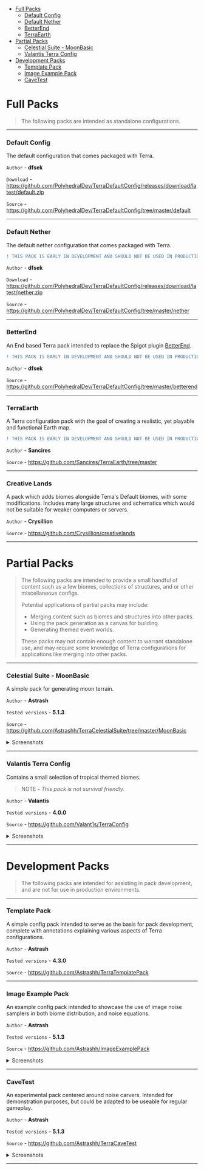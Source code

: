 - [Full Packs](#full-packs)
    - [Default Config](#default-config)
    - [Default Nether](#default-nether)
    - [BetterEnd](#betterend)
    - [TerraEarth](#terraearth)
- [Partial Packs](#partial-packs)
    - [Celestial Suite - MoonBasic](#celestial-suite---moonbasic)
    - [Valantis Terra Config](#valantis-terra-config)
- [Development Packs](#development-packs)
    - [Template Pack](#template-pack)
    - [Image Example Pack](#image-example-pack)
    - [CaveTest](#cavetest)

# Full Packs

> The following packs are intended as standalone configurations.

---

### Default Config

The default configuration that comes packaged with Terra.

`Author` - **dfsek**

`Download` - https://github.com/PolyhedralDev/TerraDefaultConfig/releases/download/latest/default.zip

`Source` - https://github.com/PolyhedralDev/TerraDefaultConfig/tree/master/default

---

### Default Nether

The default nether configuration that comes packaged with Terra.

```diff
! THIS PACK IS EARLY IN DEVELOPMENT AND SHOULD NOT BE USED IN PRODUCTION !
```

`Author` - **dfsek**

`Download` - https://github.com/PolyhedralDev/TerraDefaultConfig/releases/download/latest/nether.zip

`Source` - https://github.com/PolyhedralDev/TerraDefaultConfig/tree/master/nether

---

### BetterEnd

An End based Terra pack intended to replace the Spigot plugin
[BetterEnd](https://www.spigotmc.org/resources/betterend-rethink-the-end-dimension.79389/).

```diff
! THIS PACK IS EARLY IN DEVELOPMENT AND SHOULD NOT BE USED IN PRODUCTION !
```

`Author` - **dfsek**

`Source` - https://github.com/PolyhedralDev/TerraDefaultConfig/tree/master/betterend

---

### TerraEarth

A Terra configuration pack with the goal of creating a realistic, yet playable and functional Earth map.

```diff
! THIS PACK IS EARLY IN DEVELOPMENT AND SHOULD NOT BE USED IN PRODUCTION !
```

`Author` - **Sancires**

`Source` - https://github.com/Sancires/TerraEarth/tree/master

---

### Creative Lands

A pack which adds biomes alongside Terra's Default biomes, with some modifications. Includes many large structures and schematics which would not be suitable for weaker computers or servers.

`Author` - **Crysillion**

`Source` - https://github.com/Crysillion/creativelands

---

# Partial Packs

> The following packs are intended to provide a small handful of content such as a few biomes, collections of structures,
> and or other miscellaneous configs.
> 
> Potential applications of partial packs may include:
> * Merging content such as biomes and structures into other packs.
> * Using the pack generation as a canvas for building.
> * Generating themed event worlds.
> 
> These packs may not contain enough content to warrant standalone use, and may require some knowledge of Terra
> configurations for applications like merging into other packs.

---

### Celestial Suite - MoonBasic

A simple pack for generating moon terrain.

`Author` - **Astrash**

`Tested versions` - **5.1.3**

`Source` - https://github.com/Astrashh/TerraCelestialSuite/tree/master/MoonBasic

<details>
<summary>Screenshots</summary><br>

![Image moon surface](./images/packs/celestialsuite/moonbasic/preview1.png)

![Image of a map of the moon](./images/packs/celestialsuite/moonbasic/preview2.png)

</details>

---

### Valantis Terra Config

Contains a small selection of tropical themed biomes.

> NOTE -  *This pack is not survival friendly.*

`Author` - **Valantis**

`Tested versions` - **4.0.0**

`Source` - https://github.com/Valant1s/TerraConfig

<details>
<summary>Screenshots</summary><br>

![Image of mangrove biome](./images/packs/valantisconfig/Mangrove_1.png)

![Image of tropical dry broadleaf forest](./images/packs/valantisconfig/Tropical_Dry_Broadleaf_Forest_2.png)

![Image of tropical moist broadleaf forest](./images/packs/valantisconfig/Tropical_Moist_Broadleaf_Forest_1.png)

![Image of tropical rocky islands](./images/packs/valantisconfig/Tropical_Rocky_Islands.png)

</details>

---

# Development Packs

> The following packs are intended for assisting in pack development, and are not for use in production environments.

---

### Template Pack

A simple config pack intended to serve as the basis for pack development, complete with annotations explaining various
aspects of Terra configurations.

`Author` - **Astrash**

`Tested versions` - **4.3.0**

`Source` - https://github.com/Astrashh/TerraTemplatePack

---

### Image Example Pack

An example config pack intended to showcase the use of image noise samplers in both biome distribution, and noise
equations.

`Author` - **Astrash**

`Tested versions` - **5.1.3**

`Source` - https://github.com/Astrashh/ImageExamplePack

<details>
<summary>Screenshots</summary><br>

![Image of biome distribution](./images/packs/imageexamplepack/screenshot1.png)

![Image of height map in-game](./images/packs/imageexamplepack/screenshot2.png)

</details>

---

### CaveTest

An experimental pack centered around noise carvers. Intended for demonstration purposes, but could be adapted to be useable for regular gameplay.

`Author` - **Astrash**

`Tested versions` - **5.1.3**

`Source` - https://github.com/Astrashh/TerraCaveTest

<details>
<summary>Screenshots</summary><br>

![Image of caves with lava](./images/packs/cavetest/preview1.png)

![Image of caves](./images/packs/cavetest/preview2.png)

</details>

---
